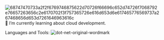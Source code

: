 ![68747470733a2f2f6769746875622d70726f66696c652d74726f7068792e76657263656c2e6170702f3f757365726e616d653d6e617465776569737a267468656d653d7261646963616c](https://github.com/user-attachments/assets/552045bc-ce16-49ea-8c64-4d1bfdc8c653)
🌱 I’m currently learning about cloud development.

Languages and Tools:
![dot-net-original-wordmark](https://github.com/user-attachments/assets/fb313dd6-f96f-4fb1-931f-14acf3444aea)
